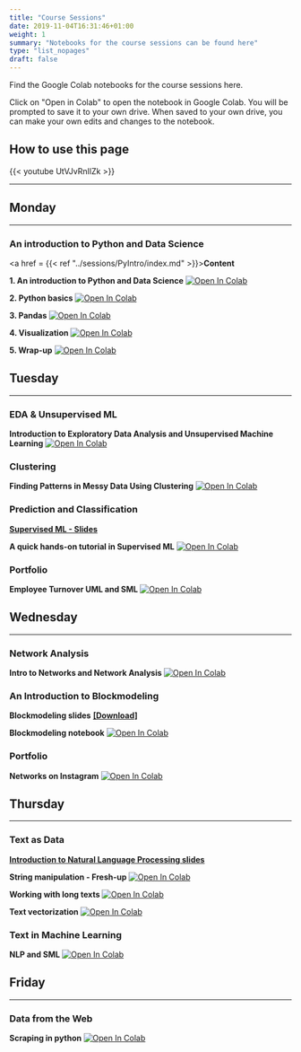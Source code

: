 ```yaml
---
title: "Course Sessions"
date: 2019-11-04T16:31:46+01:00
weight: 1
summary: "Notebooks for the course sessions can be found here"
type: "list_nopages"
draft: false
---
```


Find the Google Colab notebooks for the course sessions here.

Click on "Open in Colab" to open the notebook in Google Colab. You will be prompted to save it to your own drive. When saved to your own drive, you can make your own edits and changes to the notebook.

## How to use this page
{{< youtube UtVJvRnIlZk >}}

---
## Monday
---

### An introduction to Python and Data Science
<a href = {{< ref "../sessions/PyIntro/index.md" >}}>**Content**</a>

**1. An introduction to Python and Data Science** [![Open In Colab](https://colab.research.google.com/assets/colab-badge.svg)](https://colab.research.google.com/github/CALDISS-AAU/sdsphd19_coursematerials/blob/master/teach_data.visual.jupyter/jupyter/intro.ipynb#&offline=true&sandboxMode=true)

**2. Python basics** [![Open In Colab](https://colab.research.google.com/assets/colab-badge.svg)](https://colab.research.google.com/github/CALDISS-AAU/sdsphd19_coursematerials/blob/master/teach_data.visual.jupyter/jupyter//python_intro.ipynb#&offline=true&sandboxMode=true)

**3. Pandas** [![Open In Colab](https://colab.research.google.com/assets/colab-badge.svg)](https://colab.research.google.com/github/CALDISS-AAU/sdsphd19_coursematerials/blob/master/teach_data.visual.jupyter/jupyter/pandas.ipynb#&offline=true&sandboxMode=true)

**4. Visualization** [![Open In Colab](https://colab.research.google.com/assets/colab-badge.svg)](https://colab.research.google.com/github/CALDISS-AAU/sdsphd19_coursematerials/blob/master/teach_data.visual.jupyter/jupyter/visualization.ipynb#&offline=true&sandboxMode=true)

**5. Wrap-up** [![Open In Colab](https://colab.research.google.com/assets/colab-badge.svg)](https://colab.research.google.com/github/CALDISS-AAU/sdsphd19_coursematerials/blob/master/teach_data.visual.jupyter/jupyter/wrap_up.ipynb#&offline=true&sandboxMode=true)


## Tuesday

---

### EDA & Unsupervised ML

**Introduction to Exploratory Data Analysis and Unsupervised Machine Learning** [![Open In Colab](https://colab.research.google.com/assets/colab-badge.svg)](https://colab.research.google.com/github/CALDISS-AAU/sdsphd19_coursematerials/blob/master/notebooks/CALDISS_PHD_Intro_UML.ipynb#&offline=true&sandboxMode=true)


### Clustering
**Finding Patterns in Messy Data Using Clustering**  [![Open In Colab](https://colab.research.google.com/assets/colab-badge.svg)](https://colab.research.google.com/github/CALDISS-AAU/sdsphd19_coursematerials/blob/master/notebooks/SDS_PhD19_Clustering.ipynb#&offline=true&sandboxMode=true)


### Prediction and Classification

[**Supervised ML - Slides**](https://github.com/CALDISS-AAU/sdsphd19_coursematerials/raw/master/notebooks/CALDISS_intro_SML.pdf)

**A quick hands-on tutorial in Supervised ML** [![Open In Colab](https://colab.research.google.com/assets/colab-badge.svg)](https://colab.research.google.com/github/CALDISS-AAU/sdsphd19_coursematerials/blob/master/notebooks/SDS_PhD_2019_Supervised_ML_tutorial.ipynb#&offline=true&sandboxMode=true)

### Portfolio
**Employee Turnover UML and SML** [![Open In Colab](https://colab.research.google.com/assets/colab-badge.svg)](https://colab.research.google.com/github/CALDISS-AAU/sdsphd19_coursematerials/blob/master/notebooks/Portfolio_Tuesday.ipynb#&offline=true&sandboxMode=true)

## Wednesday
---

### Network Analysis
**Intro to Networks and Network Analysis** [![Open In Colab](https://colab.research.google.com/assets/colab-badge.svg)](https://colab.research.google.com/github/CALDISS-AAU/sdsphd19_coursematerials/blob/master/notebooks/CALDISS_PHD_Intro_networks.ipynb#&offline=true&sandboxMode=true)

### An Introduction to Blockmodeling

**Blockmodeling slides** <a href='https://github.com/CALDISS-AAU/sdsphd19_coursematerials/blob/master/wednesday_network-blockmodeling/blockmodeling.pdf' target="_blank">**[Download]**</a>

**Blockmodeling notebook** [![Open In Colab](https://colab.research.google.com/assets/colab-badge.svg)](https://colab.research.google.com/github/CALDISS-AAU/sdsphd19_coursematerials/blob/master/wednesday_network-blockmodeling/Lab_Blockmodeling.ipynb#&offline=true&sandboxMode=true)

### Portfolio

**Networks on Instagram** [![Open In Colab](https://colab.research.google.com/assets/colab-badge.svg)](https://colab.research.google.com/github/CALDISS-AAU/sdsphd19_coursematerials/blob/master/notebooks/networks_exercise_instagram.ipynb#&offline=true&sandboxMode=true) 

## Thursday
---

### Text as Data

<a href="https://sds-phd-nlpslides.now.sh/" target="_blank"> **Introduction to Natural Language Processing slides**</a>

**String manipulation - Fresh-up** [![Open In Colab](https://colab.research.google.com/assets/colab-badge.svg)](https://colab.research.google.com/github/CALDISS-AAU/sdsphd19_coursematerials/blob/master/notebooks/SDS_PhD19_NLP_TextExplore.ipynb#&offline=true&sandboxMode=true) 

**Working with long texts** [![Open In Colab](https://colab.research.google.com/assets/colab-badge.svg)](https://colab.research.google.com/github/CALDISS-AAU/sdsphd19_coursematerials/blob/master/notebooks/SDS_PhD19_NLP_Longtext.ipynb#&offline=true&sandboxMode=true) 

**Text vectorization** [![Open In Colab](https://colab.research.google.com/assets/colab-badge.svg)](https://colab.research.google.com/github/CALDISS-AAU/sdsphd19_coursematerials/blob/master/notebooks/SDS_PhD19_NLP_TexVec.ipynb#&offline=true&sandboxMode=true) 

### Text in Machine Learning

**NLP and SML** [![Open In Colab](https://colab.research.google.com/assets/colab-badge.svg)](https://colab.research.google.com/github/CALDISS-AAU/sdsphd19_coursematerials/blob/master/notebooks/SDS_PhD_2019_SML_NLP.ipynb#&offline=true&sandboxMode=true) 

## Friday
---

### Data from the Web

**Scraping in python** [![Open In Colab](https://colab.research.google.com/assets/colab-badge.svg)](https://colab.research.google.com/github/CALDISS-AAU/sdsphd19_coursematerials/blob/master/notebooks/SDS_PhD19_scrapy-scraping.ipynb#&offline=true&sandboxMode=true) 	